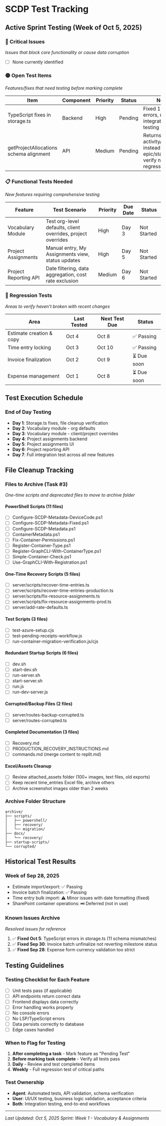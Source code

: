 # SCDP Test Tracking

## Active Sprint Testing (Week of Oct 5, 2025)

### 🔴 Critical Issues
*Issues that block core functionality or cause data corruption*

- [ ] None currently identified

### 🟡 Open Test Items
*Features/fixes that need testing before marking complete*

| Item | Component | Priority | Status | Notes |
|------|-----------|----------|--------|-------|
| TypeScript fixes in storage.ts | Backend | High | Pending | Fixed 11 schema errors, needs integration testing |
| getProjectAllocations schema alignment | API | Medium | Pending | Returns activity/milestone instead of epic/stage - verify no regressions |

### 📋 Functional Tests Needed
*New features requiring comprehensive testing*

| Feature | Test Scenario | Priority | Due Date | Status |
|---------|---------------|----------|----------|--------|
| Vocabulary Module | Test org-level defaults, client overrides, project overrides | High | Day 3 | Not Started |
| Project Assignments | Manual entry, My Assignments view, status updates | High | Day 5 | Not Started |
| Project Reporting API | Date filtering, data aggregation, cost rate exclusion | Medium | Day 6 | Not Started |

### 🔄 Regression Tests
*Areas to verify haven't broken with recent changes*

| Area | Last Tested | Next Test Due | Status |
|------|-------------|---------------|--------|
| Estimate creation & copy | Oct 4 | Oct 8 | ✅ Passing |
| Time entry locking | Oct 3 | Oct 10 | ✅ Passing |
| Invoice finalization | Oct 2 | Oct 9 | ⏳ Due soon |
| Expense management | Oct 1 | Oct 8 | ⏳ Due soon |

## Test Execution Schedule

### End of Day Testing
- **Day 1**: Storage.ts fixes, file cleanup verification
- **Day 2**: Vocabulary module - org defaults
- **Day 3**: Vocabulary module - client/project overrides
- **Day 4**: Project assignments backend
- **Day 5**: Project assignments UI
- **Day 6**: Project reporting API
- **Day 7**: Full integration test across all new features

## File Cleanup Tracking

### Files to Archive (Task #3)
*One-time scripts and deprecated files to move to archive folder*

#### PowerShell Scripts (11 files)
- [ ] Configure-SCDP-Metadata-DeviceCode.ps1
- [ ] Configure-SCDP-Metadata-Fixed.ps1
- [ ] Configure-SCDP-Metadata.ps1
- [ ] ContainerMetadata.ps1
- [ ] Fix-Container-Permissions.ps1
- [ ] Register-Container-Type.ps1
- [ ] Register-GraphCLI-With-ContainerType.ps1
- [ ] Simple-Container-Check.ps1
- [ ] Use-GraphCLI-With-Registration.ps1

#### One-Time Recovery Scripts (5 files)
- [ ] server/scripts/recover-time-entries.ts
- [ ] server/scripts/recover-time-entries-production.ts
- [ ] server/scripts/fix-resource-assignments.ts
- [ ] server/scripts/fix-resource-assignments-prod.ts
- [ ] server/add-rate-defaults.ts

#### Test Scripts (3 files)
- [ ] test-azure-setup.cjs
- [ ] test-pending-receipts-workflow.js
- [ ] run-container-migration-verification.js/cjs

#### Redundant Startup Scripts (6 files)
- [ ] dev.sh
- [ ] start-dev.sh
- [ ] run-server.sh
- [ ] start-server.sh
- [ ] run.js
- [ ] run-dev-server.js

#### Corrupted/Backup Files (2 files)
- [ ] server/routes-backup-corrupted.ts
- [ ] server/routes-corrupted.ts

#### Completed Documentation (3 files)
- [ ] Recovery.md
- [ ] PRODUCTION_RECOVERY_INSTRUCTIONS.md
- [ ] commands.md (merge content to replit.md)

#### Excel/Assets Cleanup
- [ ] Review attached_assets folder (100+ images, text files, old exports)
- [ ] Keep recent time_entries Excel file, archive others
- [ ] Archive screenshot images older than 2 weeks

### Archive Folder Structure
```
archive/
├── scripts/
│   ├── powershell/
│   ├── recovery/
│   └── migration/
├── docs/
│   └── recovery/
├── startup-scripts/
└── corrupted/
```

## Historical Test Results

### Week of Sep 28, 2025
- Estimate import/export: ✅ Passing
- Invoice batch finalization: ✅ Passing  
- Time entry bulk import: ⚠️ Minor issues with date formatting (fixed)
- SharePoint container operations: ⏭️ Deferred (not in use)

### Known Issues Archive
*Resolved issues for reference*

1. ✅ **Fixed Oct 5**: TypeScript errors in storage.ts (11 schema mismatches)
2. ✅ **Fixed Sep 30**: Invoice batch unfinalize not reverting milestone status
3. ✅ **Fixed Sep 28**: Expense form currency validation too strict

## Testing Guidelines

### Testing Checklist for Each Feature
- [ ] Unit tests pass (if applicable)
- [ ] API endpoints return correct data
- [ ] Frontend displays data correctly
- [ ] Error handling works properly
- [ ] No console errors
- [ ] No LSP/TypeScript errors
- [ ] Data persists correctly to database
- [ ] Edge cases handled

### When to Flag for Testing
1. **After completing a task** - Mark feature as "Pending Test"
2. **Before marking task complete** - Verify all tests pass
3. **Daily** - Review and test completed items
4. **Weekly** - Full regression test of critical paths

### Test Ownership
- **Agent**: Automated tests, API validation, schema verification
- **User**: UI/UX testing, business logic validation, acceptance criteria
- **Both**: Integration testing, end-to-end workflows

---

*Last Updated: Oct 5, 2025*
*Sprint: Week 1 - Vocabulary & Assignments*
